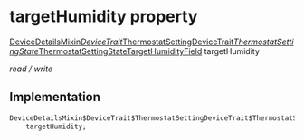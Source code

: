 


# targetHumidity property






[DeviceDetailsMixin$DeviceTrait$ThermostatSettingDeviceTrait$ThermostatSettingState$ThermostatSettingStateTargetHumidityField](../../package-yonomi_sdk_dart_graphql_devices_devices_query.graphql/DeviceDetailsMixin$DeviceTrait$ThermostatSettingDeviceTrait$ThermostatSettingState$ThermostatSettingStateTargetHumidityField-class.md) targetHumidity
  
_read / write_






## Implementation

```dart
DeviceDetailsMixin$DeviceTrait$ThermostatSettingDeviceTrait$ThermostatSettingState$ThermostatSettingStateTargetHumidityField
    targetHumidity;


```








